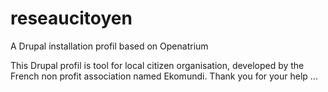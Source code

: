 # reseaucitoyen
A Drupal installation profil based on Openatrium

This Drupal profil is tool for local citizen organisation,
developed by the French non profit association named Ekomundi.
Thank you for your help ...
